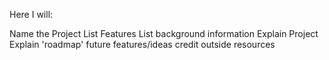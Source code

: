 Here I will:

Name the Project
List Features
List background information
Explain Project
Explain 'roadmap' future features/ideas
credit outside resources